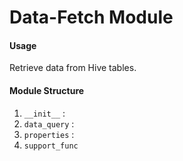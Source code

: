 # Data-Fetch Module

#### Usage
Retrieve data from Hive tables.

#### Module Structure
1. ``__init__`` : 
2. ``data_query`` : 
3. ``properties`` :
4. ``support_func``